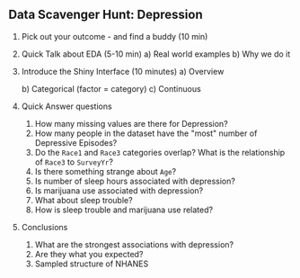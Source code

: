 ## Data Scavenger Hunt: Depression

1. Pick out your outcome - and find a buddy (10 min)

2. Quick Talk about EDA (5-10 min)
    a) Real world examples
    b) Why we do it
3. Introduce the Shiny Interface (10 minutes)
    a) Overview

    b) Categorical (factor = category)
    c) Continuous
4. Quick Answer questions
    1. How many missing values are there for Depression?
    2. How many people in the dataset have the "most" number of Depressive Episodes?
    3. Do the `Race1` and `Race3` categories overlap? What is the relationship of `Race3` to `SurveyYr`?
    4. Is there something strange about `Age`?
    5. Is number of sleep hours associated with depression?
    6. Is marijuana use associated with depression?
    7. What about sleep trouble?
    8. How is sleep trouble and marijuana use related?
5. Conclusions
    1. What are the strongest associations with depression?
    2. Are they what you expected?
    3. Sampled structure of NHANES
